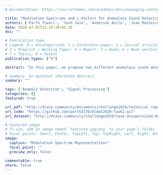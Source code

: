 ```yaml
---
# Documentation: https://sourcethemes.com/academic/docs/managing-content/

title: "Modulation Spectrums and i-Vectors for Anomalous Sound Detection"
authors: ['Parth Tiwari', 'Yash Jain', 'Anderson Avila', 'Joao Monteiro', 'Shruti Kshirsagar', 'Amr Gaballah', 'Tiago H. Falk']
date: 2020-07-01T21:19:38+05:30
doi: ""

# Publication type.
# Legend: 0 = Uncategorized; 1 = Conference paper; 2 = Journal article;
# 3 = Preprint / Working Paper; 4 = Report; 5 = Book; 6 = Book section;
# 7 = Thesis; 8 = Patent
publication_types: ["4"]

abstract: "In this paper, we propose two different anomalous sound detection systems, one based on features extracted from a modulation spectral signal representation and the other based on i-vectors extracted from mel-band features. The first system uses a nearest neighbour graph to construct clusters which capture local variations in the training data. Anomalies are then identified based on their distance from the cluster centroids. The second system uses i-vectors extracted from mel-band spectra for training a Gaussian Mixture Model. Negative log-likelihood values are then used as anomaly scores. Both systems have been submitted to Task-2 of the DCASE 2020 Challenge and show significant improvement over the baseline AUC scores, with an average improvement of 6% across all machines. An ensemble of the two systems is shown to further improve the average performance by 11% over the baseline."

# Summary. An optional shortened abstract.
summary: ""

tags: ['Anomaly Detection', 'Signal Processing']
categories: []
featured: true

url_pdf: "http://dcase.community/documents/challenge2020/technical_reports/DCASE2020_Tiwari_84_t2.pdf"
url_code: "https://github.com/parth2170/DCASE2020-Task2.git"
url_dataset: "http://dcase.community/challenge2020/task-unsupervised-detection-of-anomalous-sounds"

# Featured image
# To use, add an image named `featured.jpg/png` to your page's folder. 
# Focal points: Smart, Center, TopLeft, Top, TopRight, Left, Right, BottomLeft, Bottom, BottomRight.
image:
  caption: "Modulation Spectrum Representations"
  focal_point: ""
  preview_only: false

commentable: true
share: false
---
```


